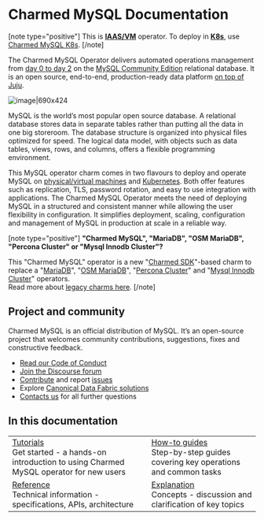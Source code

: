 # Charmed MySQL Documentation

[note type="positive"]
This is **[IAAS/VM](https://canonical.com/data/docs)** operator. To deploy in **[K8s](https://canonical.com/data/docs)**, use [Charmed MySQL K8s](https://charmhub.io/postgresql-k8s).
[/note]

The Charmed MySQL Operator delivers automated operations management from [day 0 to day 2](https://codilime.com/blog/day-0-day-1-day-2-the-software-lifecycle-in-the-cloud-age/) on the [MySQL Community Edition](https://www.mysql.com/products/community/) relational database. It is an open source, end-to-end, production-ready data platform [on top of Juju](https://juju.is/).

![image|690x424](upload://vpevillwv3S9C44LDFBxkGCxpGq.png)

MySQL is the world’s most popular open source database. A relational database stores data in separate tables rather than putting all the data in one big storeroom. The database structure is organized into physical files optimized for speed. The logical data model, with objects such as data tables, views, rows, and columns, offers a flexible programming environment.

This MySQL operator charm comes in two flavours to deploy and operate MySQL on [physical/virtual machines](https://github.com/canonical/mysql-operator) and [Kubernetes](https://github.com/canonical/mysql-k8s-operator). Both offer features such as replication, TLS, password rotation, and easy to use integration with applications. The Charmed MySQL Operator meets the need of deploying MySQL in a structured and consistent manner while allowing the user flexibility in configuration. It simplifies deployment, scaling, configuration and management of MySQL in production at scale in a reliable way.

[note type="positive"]
**"Charmed MySQL", "MariaDB", "OSM MariaDB", "Percona Cluster" or "Mysql Innodb Cluster"?**

This "Charmed MySQL" operator is a new "[Charmed SDK](https://juju.is/docs/sdk)"-based charm to replace a "[MariaDB](https://charmhub.io/mariadb)", "[OSM MariaDB](https://charmhub.io/charmed-osm-mariadb-k8s)", "[Percona Cluster](https://charmhub.io/percona-cluster)" and "[Mysql Innodb Cluster](https://charmhub.io/mysql-innodb-cluster)" operators.<br/>Read more about [legacy charms here](/t/10788).
[/note]

## Project and community

Charmed MySQL is an official distribution of MySQL. It’s an open-source project that welcomes community contributions, suggestions, fixes and constructive feedback.
- [Read our Code of Conduct](https://ubuntu.com/community/code-of-conduct)
- [Join the Discourse forum](/tag/mysql)
- [Contribute](https://github.com/canonical/mysql-operator/blob/main/CONTRIBUTING.md) and report [issues](https://github.com/canonical/mysql-operator/issues/new/choose)
- Explore [Canonical Data Fabric solutions](https://canonical.com/data)
- [Contacts us](/t/11867) for all further questions

## In this documentation

| | |
|--|--|
|  [Tutorials](/t/charmed-mysql-tutorial-overview/9922)</br>  Get started - a hands-on introduction to using Charmed MySQL operator for new users </br> |  [How-to guides](/t/charmed-mysql-how-to-manage-units/9904) </br> Step-by-step guides covering key operations and common tasks |
| [Reference](https://charmhub.io/mysql/actions) </br> Technical information - specifications, APIs, architecture | [Explanation](/t/charmed-mysql-k8s-explanations-interfaces-endpoints/10250) </br> Concepts - discussion and clarification of key topics  |
